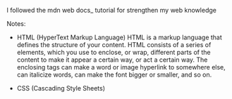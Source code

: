 I followed the mdn web docs_ tutorial for strengthen my web knowledge

Notes:
- HTML (HyperText Markup Language)
HTML is a markup language that defines the structure of your content. HTML consists of a series of elements, which you use to enclose, or wrap, different parts of the content to make it appear a certain way, or act a certain way. The enclosing tags can make a word or image hyperlink to somewhere else, can italicize words, can make the font bigger or smaller, and so on.



- CSS (Cascading Style Sheets)

